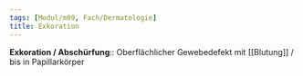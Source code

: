 ```yaml
---
tags: [Modul/m09, Fach/Dermatologie]
title: Exkoration
---
```

**Exkoration / Abschürfung**:: Oberflächlicher Gewebedefekt mit [[Blutung]] / bis in Papillarkörper